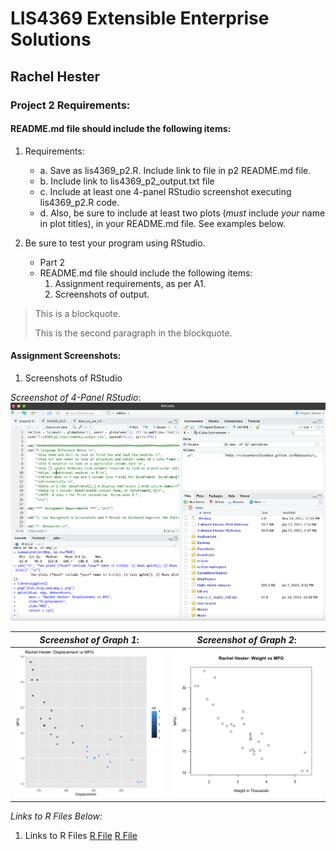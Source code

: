 
# LIS4369 Extensible Enterprise Solutions

## Rachel Hester

### Project 2 Requirements:

#### README.md file should include the following items:

1. Requirements: 
    - a. Save as lis4369_p2.R. Include link to file in p2 README.md file. 
    - b. Include link to lis4369_p2_output.txt file 
    - c. Include at least one 4-panel RStudio screenshot executing lis4369_p2.R code. 
    - d. Also, be sure to include at least two plots (*must* include *your* name in plot titles), in your README.md file. See examples below. 
 
2. Be sure to test your program using RStudio. 

    - Part 2 
    - README.md file should include the following items: 
        1. Assignment requirements, as per A1. 
        2. Screenshots of output. 
 

> This is a blockquote.
> 
> This is the second paragraph in the blockquote.
>

#### Assignment Screenshots:
1. Screenshots of RStudio

*Screenshot of 4-Panel RStudio*:
![R-Studio 4-Panel](img/p2_1.png)

*Screenshot of Graph 1*:             |  *Screenshot of Graph 2*:
:-------------------:|:------------------------------:
![P2 RStudio Graph 1](img/p2_2.png)  |  ![P2 RStudio Graph 2](img/p2_3.png)


*Links to R Files Below:* 

1. Links to R Files
[R File](docs/lis4369_p2_requirements_output.txt "Output Text File")
[R File](docs/project2.R "P2 RStudio File")



